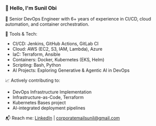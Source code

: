 ### 👋 Hello, I'm Sunil Obi
🚀 Senior DevOps Engineer with 6+ years of experience in CI/CD, cloud automation, and container orchestration.

🔧 Tools & Tech:  
- CI/CD: Jenkins, GitHub Actions, GitLab CI  
- Cloud: AWS (EC2, S3, IAM, Lambda), Azure  
- IaC: Terraform, Ansible  
- Containers: Docker, Kubernetes (EKS, Helm)  
- Scripting: Bash, Python  
- AI Projects: Exploring Generative & Agentic AI in DevOps  

📈 Actively contributing to:
- DevOps Infrastructure Implementation
- Infrastructure-as-Code, Terraform
- Kubernetes Bases project
- AI-integrated deployment pipelines

📬 Reach me: [LinkedIn](https://linkedin.com/in/sunilobi) | corporatemailsunil@gmail.com
